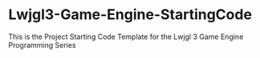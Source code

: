 # Lwjgl3-Game-Engine-StartingCode
This is the Project Starting Code Template for the Lwjgl 3 Game Engine Programming Series
